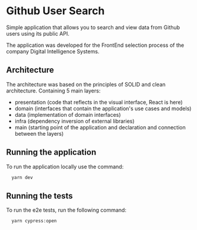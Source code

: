 
# Github User Search

Simple application that allows you to search and view data from Github users using its public API.

The application was developed for the FrontEnd selection process of the company Digital Intelligence Systems.

## Architecture

The architecture was based on the principles of SOLID and clean architecture. Containing 5 main layers:
- presentation (code that reflects in the visual interface, React is here)
- domain (interfaces that contain the application's use cases and models)
- data (implementation of domain interfaces)
- infra (dependency inversion of external libraries)
- main (starting point of the application and declaration and connection between the layers)

## Running the application

To run the application locally use the command:

```bash
  yarn dev
```





## Running the tests

To run the e2e tests, run the following command:

```bash
  yarn cypress:open
```

